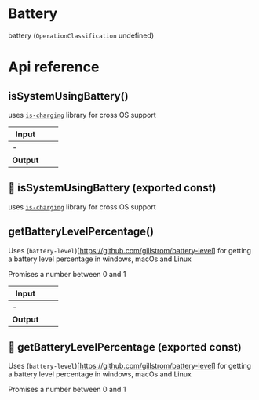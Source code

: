 # Battery

battery (`OperationClassification` undefined)



# Api reference

## isSystemUsingBattery()

uses [`is-charging`](https://github.com/gillstrom/is-charging) library for cross OS support


| Input      |    |    |
| ---------- | -- | -- |
| - | | |
| **Output** |    |    |



## 📄 isSystemUsingBattery (exported const)

uses [`is-charging`](https://github.com/gillstrom/is-charging) library for cross OS support


## getBatteryLevelPercentage()

Uses (`battery-level`)[https://github.com/gillstrom/battery-level] for getting a battery level percentage in windows, macOs and Linux

Promises a number between 0 and 1


| Input      |    |    |
| ---------- | -- | -- |
| - | | |
| **Output** |    |    |



## 📄 getBatteryLevelPercentage (exported const)

Uses (`battery-level`)[https://github.com/gillstrom/battery-level] for getting a battery level percentage in windows, macOs and Linux

Promises a number between 0 and 1

